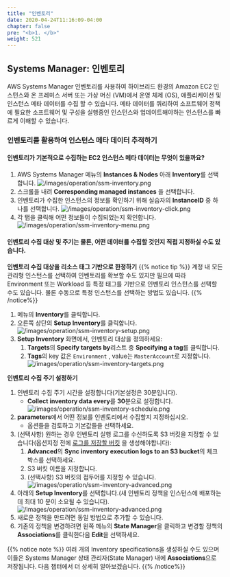 ```yaml
---
title: "인벤토리"
date: 2020-04-24T11:16:09-04:00
chapter: false
pre: "<b>1. </b>"
weight: 521
---
```


## Systems Manager: 인벤토리
AWS Systems Manager 인벤토리를 사용하여 하이브리드 환경의 Amazon EC2 인스턴스와 온 프레미스 서버 또는 가상 머신 (VM)에서 운영 체제 (OS), 애플리케이션 및 인스턴스 메타 데이터를 수집 할 수 있습니다. 메타 데이터를 쿼리하여 소프트웨어 정책에 필요한 소프트웨어 및 구성을 실행중인 인스턴스와 업데이트해야하는 인스턴스를 빠르게 이해할 수 있습니다.

<!--
[AWS Systems Manager 인벤토리](https://docs.aws.amazon.com/systems-manager/latest/userguide/systems-manager-inventory.html)는 Amazon EC2 및 온프레미스 컴퓨팅 환경에 대한 가시성을 제공합니다. 인벤토리를 사용하여 관리형 인스턴스에서 메타데이터를 수집할 수 있습니다. 이 메타데이터를 중앙 Amazon Simple Storage Service(Amazon S3) 버킷에 저장한 후 기본 제공 도구를 사용하여 데이터를 쿼리하고 어느 인스턴스에서 소프트웨어 정책이 요구하는 소프트웨어 및 구성을 실행 중인지, 어느 인스턴스를 업데이트해야 하는지 빠르게 확인할 수 있습니다. 원클릭 절차를 사용하여 모든 관리형 인스턴스에 대해 인벤토리를 구성할 수 있습니다. 또한 여러 AWS 리전 및 계정으로부터 인벤토리 데이터를 구성하고 볼 수 있습니다.
-->

### 인벤토리를 활용하여 인스턴스 메타 데이터 추적하기

#### 인벤토리가 기본적으로 수집하는 EC2 인스턴스 메타 데이터는 무엇이 있을까요? 
   1. AWS Systems Manager 메뉴의 **Instances & Nodes** 아래 **Inventory**를 선택합니다.
   ![/images/operation/ssm-inventory.png](/images/operation/ssm-inventory.png)
   1. 스크롤을 내려 **Corresponding managed instances** 을 선택합니다. <!--현재 인벤토리에는 EC2에서 사용 가능한 인스턴스 데이터만 포함되어 있습니다.-->
   2. 인벤토리가 수집한 인스턴스의 정보를 확인하기 위해 실습자의 **InstanceID** 중 하나를 선택합니다.
      ![/images/operation/ssm-inventory-click.png](/images/operation/ssm-inventory-click.png)
   3. 각 탭을 클릭해 어떤 정보들이 수집되었는지 확인합니다. 
   ![/images/operation/ssm-inventory-menu.png](/images/operation/ssm-inventory-menu.png)

#### 인벤토리 수집 대상 및 주기는 물론, 어떤 데이터를 수집할 것인지 직접 지정하실 수도 있습니다. 
**인벤토리 수집 대상을 리소스 태그 기반으로 한정하기**
{{% notice tip %}}
계정 내 모든 관리형 인스턴스를 선택하여 인벤토리를 확보할 수도 있지만 필요에 따라 Environment 또는 Workload 등 특정 태그를 기반으로 인벤토리 인스턴스를 선택할 수도 있습니다. 물론 수동으로 특정 인스턴스를 선택하는 방법도 있습니다.
{{% /notice%}}
   1. 메뉴의 **Inventory**를 클릭합니다.
   2. 오른쪽 상단의 **Setup Inventory**를 클릭합니다.
   ![/images/operation/ssm-inventory-setup.png](/images/operation/ssm-inventory-setup.png)
1. **Setup Inventory** 화면에서, 인벤토리 대상을 정의하세요:
   1. **Targets**의 **Specify targets by**리스트 중 **Specifying a tag**를 클릭합니다.
   2. **Tags**의 key 값은 `Environment` , value는 `MasterAccount`로 지정합니다. 
   ![/images/operation/ssm-inventory-targets.png](/images/operation/ssm-inventory-targets.png)

**인벤토리 수집 주기 설정하기**

1. 인벤토리 수집 주기 시간을 설정합니다(기본설정은 30분입니다).
   - **Collect inventory data every**를 **30**분으로 설정합니다.
   ![/images/operation/ssm-inventory-schedule.png](/images/operation/ssm-inventory-schedule.png)
2. **parameters**에서 어떤 정보를 인벤토리에서 수집할지 지정하십시오.
   - 옵션들을 검토하고 기본값들을 선택하세요.
3. (선택사항) 원하는 경우 인벤토리 실행 로그를 수신하도록 S3 버킷을 지정할 수 있습니다(옵션지정 전에 [로그를 저장할 버킷](https://docs.aws.amazon.com/AmazonS3/latest/gsg/CreatingABucket.html) 을 생성해야합니다):
   1. **Advanced**의 **Sync inventory execution logs to an S3 bucket**의 체크박스를 선택하세요.
   2. S3 버킷 이름을 지정합니다.
   3. (선택사항) S3 버킷의 접두어를 지정할 수 있습니다.
   ![/images/operation/ssm-inventory-advanced.png](/images/operation/ssm-inventory-advanced.png)
4. 아래의 **Setup Inventory**를 선택합니다.(새 인벤토리 정책을 인스턴스에 배포하는 데 최대 10 분이 소요될 수 있습니다).
   ![/images/operation/ssm-inventory-advanced.png](/images/operation/ssm-inventory-finish.png)
5. 새로운 정책을 만드려면 동일 방법으로 추가할 수 있습니다.
6. 기존의 정책을 변경하려면 왼쪽 메뉴의 **State Manager**을 클릭하고 변경할 정책의 **Associations**를 클릭한다음 **Edit**을 선택하세요.

{{% notice note %}}
여러 개의 Inventory specifications을 생성하실 수도 있으며 이들은 Systems Manager 상태 관리자(State Manager) 내에 **Associations**으로 저장됩니다. 다음 챕터에서 더 상세히 알아보겠습니다. 
{{% /notice%}}

<!--
## Systems Manager: State Manager
 
State Manager에서 [Association](https://docs.aws.amazon.com/systems-manager/latest/userguide/systems-manager-associations.html)은 관리형 인스턴스에 할당되는 구성입니다. 이러한 구성은 인스턴스에서 관리하려는 상태를 정의합니다. 예를 들어, 연결은 인스턴스에서 안티바이러스 소프트웨어가 설치되어 실행 중이어야 하는지 또는 특정 포트가 닫혀 있어야 하는지를 지정할 수 있습니다. 연결은 구성이 다시 적용되는 시점에 대한 일정을 지정합니다. 또한 연결은 구성 적용 시 취할 조치도 지정합니다. 예를 들어, 안티바이러스 소프트웨어에 대한 연결은 하루에 한 번 실행할 수 있습니다. 이러한 소프트웨어가 설치되어 있지 않으면 State Manager가 해당 소프트웨어를 설치합니다. 소프트웨어가 설치되어 있으나 서비스가 실행 중이 아닌 경우 연결이 State Manager에 해당 서비스의 시작을 지시할 수 있습니다.


Association은 대상 세트에 적용 할 상태를 정의합니다. 연결에는 세 가지 구성 요소와 하나의 선택적 구성 요소 집합이 포함됩니다.
  * 상태 정의 문서
  * 타겟(s)
  * 스케쥴
  * (선택사항) 런타임 매개변수.

이전 과정을 잘 수행했다면 이미 **Setup Inventory** 작업을 수행 할 때 상태 관리자에서 연결을 만들었습니다.

### 3 Association Status 리뷰

1.  **State Manager**를 선택하고 **Actions**을 확인하세요. 지금, 방금 만든 inventory-Association의 **Status**는 아마 완료되지 않았을 것입니다.
   ![/images/operation/ssm-inventory-advanced.png](/images/operation/ssm-review-start.png)
   1. **Setup Inventory**에서 만든 *Association id*를 선택하세요. 만약 별도의 이름을 설정하지 않았다면 **Association name**은 `Inventory-Association`가 기본 이름으로 설정되었을 것입니다.
   1. **Association ID** 하단에서 사용 가능한 각 데이터 탭을 검사하십시오.
   ![/images/operation/ssm-inventory-detail.png](/images/operation/ssm-review-detail.png)
   1. **Edit**를 선택하세요.
   ![/images/operation/ssm-inventory-edit.png](/images/operation/ssm-review-edit.png)
   1. **Name - optional** 에 좀 더 식별하기 쉬운 이름을 넣어봅시다, 예를들면  `InventoryAllInstances` (공백은 넣을 수 없습니다 ).
   ![/images/operation/ssm-inventory-name.png](/images/operation/ssm-review-name.png)
   1. 하단의 **Save Change**를 클릭합니다.
_Inventory_ 다음과 같이 완성됩니다. :
   * AWS-GatherSoftwareInventory command document에 정의 된 활동.
   * **Parameters** section에 제공된 parameters는 실행 시 document로 전달됩니다.
   * targets은 **Targets** section에서 정의됩니다
   >**중요**<br> 예제에선 single target 와일드 카드가 있습니다. 와일드 카드는 모든 인스턴스를 일치시켜 _all_ targets을 만듭니다.
   * 이 활동의 스케줄은 30 분 간격으로 CRON/Rate 표현식을 사용하기 위해 **Specify schedule** 및 **Specify with**에 정의되어 있습니다.
   * **Output options**을 지정하는 옵션이 있습니다.
   >**Note**<br> command document를 변경하면**Parameters** section이 new command document에 적합하도록 변경됩니다. 
 

1. 메뉴의**Instances and Nodes**의  **Managed Instances**를 클릭합니다. 관리중인 인벤토리 instances에 대한 **Association Status**가 설정된 것을 확인할 수 있습니다.
   ![/images/operation/ssm-inventory-as.png](/images/operation/ssm-review-as.png)
1. **Instance ID** 중 하나를 선택하여 인스턴스 인벤토리로 이동하십시오. 이제 인벤토리 탭이 채워진 것을 확인할 수 있습니다.
   ![/images/operation/ssm-inventory-inventory.png](/images/operation/ssm-review-inventory.png)
1.  Associations 탭에서 associations 및 마지막 활동을 추적 할 수 있습니다.
   ![/images/operation/ssm-inventory-associate.png](/images/operation/ssm-review-associate.png)

1. **Instances & Nodes**의 **Compliance**로 이동합니다. **Compliance Summary** 섹션에서는 관리되는 인스턴스의 전체 준수 상태와 **Compliance Summary**를 볼 수 있습니다.
   ![/images/operation/ssm-inventory-compilence2.png](/images/operation/ssm-review-compilence2.png)

>**Note**<br>inventory activity를 완료하는데 최대 10 분이 소요될 수 있습니다. inventory activity이 완료되기를 기다리는 동안 다음 섹션으로 진행할 수 있습니다.

## Systems Manager: Compliance

AWS Systems Manager Configuration [Compliance](https://docs.aws.amazon.com/systems-manager/latest/userguide/systems-manager-compliance.html)를 사용하여 관리형 인스턴스 집합에 대해 패치 규정 준수 및 구성 일관성을 검사할 수 있습니다. 여러 AWS 계정 및 리전의 데이터를 수집하여 집계한 후 규정을 준수하지 않는 특정 리소스로 드릴다운할 수 있습니다. 기본적으로 구성 규정 준수는 Systems Manager 패치 관리자 패치 및 Systems Manager State Manager 연결에 대한 현재의 규정 준수 데이터를 표시합니다. Systems Manager 규정 준수에는 다음과 같은 추가적인 장점 및 기능이 있습니다.

기본적으로 Configuration Compliance는 **Systems Manager Patch Manager** 패치 및 **Systems Manager State Manager** associations에 대한 준수 데이터를 표시합니다. IT 또는 비즈니스 요구사항에 따라 서비스 사용자를 지정하고 고유한 규정 준수유형을 만들 수도 있습니다. 데이터를 Amazon Athena 및 Amazon QuickSight로 보내 전체 보고서를 생성 할 수도 있습니다.
-->